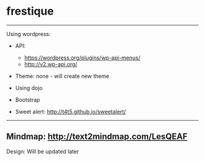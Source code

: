 # frestique
---
Using wordpress:
 - API: 
   - https://wordpress.org/plugins/wp-api-menus/
   - http://v2.wp-api.org/

- Theme: none - will create new theme 
- Using dojo 
- Bootstrap
- Sweet alert: http://t4t5.github.io/sweetalert/
---
Mindmap:
http://text2mindmap.com/LesQEAF
---
Design:
Will be updated later 
